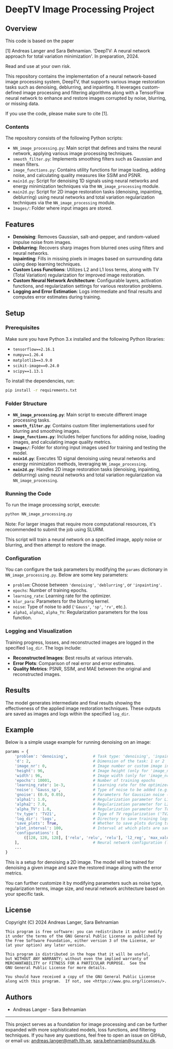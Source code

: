 
# DeepTV Image Processing Project

## Overview

This code is based on the paper 

[1] Andreas Langer and Sara Behnamian. 'DeepTV: A neural network approach for total variation minimization'. In preparation, 2024.
                                             
Read and use at your own risk.

This repository contains the implementation of a neural network-based image processing system, DeepTV, that supports various image restoration tasks such as denoising, deblurring, and inpainting. It leverages custom-defined image processing and filtering algorithms along with a TensorFlow neural network to enhance and restore images corrupted by noise, blurring, or missing data. 

If you use the code, please make sure to cite [1]. 

### Contents

The repository consists of the following Python scripts:

- `NN_image_processing.py`: Main script that defines and trains the neural network, applying various image processing techniques.
- `smooth_filter.py`: Implements smoothing filters such as Gaussian and mean filters.
- `image_functions.py`: Contains utility functions for image loading, adding noise, and calculating quality measures like SSIM and PSNR.
- `main1d.py`: Script for denoising 1D signals using neural networks and energy minimization techniques via the `NN_image_processing` module.
- `main2d.py`: Script for 2D image restoration tasks (denoising, inpainting, deblurring) using neural networks and total variation regularization techniques via the `NN_image_processing` module.
- `Images/`: Folder where input images are stored.


## Features

- **Denoising**: Removes Gaussian, salt-and-pepper, and random-valued impulse noise from images.
- **Deblurring**: Recovers sharp images from blurred ones using filters and neural networks.
- **Inpainting**: Fills in missing pixels in images based on surrounding data using deep learning techniques.
- **Custom Loss Functions**: Utilizes L2 and L1 loss terms, along with TV (Total Variation) regularization for improved image restoration.
- **Custom Neural Network Architecture**: Configurable layers, activation functions, and regularization settings for various restoration problems.
- **Logging and Error Estimation**: Logs intermediate and final results and computes error estimates during training.
  
## Setup

### Prerequisites

Make sure you have Python 3.x installed and the following Python libraries:

- `tensorflow==2.16.1`
- `numpy==1.26.4`
- `matplotlib==3.9.0`
- `scikit-image==0.24.0`
- `scipy==1.13.1`

To install the dependencies, run:

```bash
pip install -r requirements.txt
```

### Folder Structure

- **`NN_image_processing.py`**: Main script to execute different image processing tasks.
- **`smooth_filter.py`**: Contains custom filter implementations used for blurring and smoothing images.
- **`image_functions.py`**: Includes helper functions for adding noise, loading images, and calculating image quality metrics.
- **`Images/`**: Folder for storing input images used for training and testing the model.
- **`main1d.py`**: Executes 1D signal denoising using neural networks and energy minimization methods, leveraging `NN_image_processing`.
- **`main2d.py`**: Handles 2D image restoration tasks (denoising, inpainting, deblurring) using neural networks and total variation regularization via `NN_image_processing`.


### Running the Code

To run the image processing script, execute:

```bash
python NN_image_processing.py
```
Note: For larger images that require more computational resources, it's recommended to submit the job using SLURM.

This script will train a neural network on a specified image, apply noise or blurring, and then attempt to restore the image.

### Configuration

You can configure the task parameters by modifying the `params` dictionary in `NN_image_processing.py`. Below are some key parameters:
- `problem`: Choose between `'denoising'`, `'deblurring'`, or `'inpainting'`.
- `epochs`: Number of training epochs.
- `learning_rate`: Learning rate for the optimizer.
- `blur_para`: Parameters for the blurring kernel.
- `noise`: Type of noise to add (`'Gauss'`, `'sp'`, `'rv'`, etc.).
- `alpha1`, `alpha2`, `alpha_TV`: Regularization parameters for the loss function.

### Logging and Visualization

Training progress, losses, and reconstructed images are logged in the specified `log_dir`. The logs include:
- **Reconstructed Images**: Best results at various intervals.
- **Error Plots**: Comparison of real error and error estimates.
- **Quality Metrics**: PSNR, SSIM, and MAE between the original and reconstructed images.

## Results

The model generates intermediate and final results showing the effectiveness of the applied image restoration techniques. These outputs are saved as images and logs within the specified `log_dir`.

## Example

Below is a simple usage example for running denoising on an image:

```python
params = {
    'problem': 'denoising',           # Task type: 'denoising', 'inpainting', or 'deblurring'
    'd': 2,                           # Dimension of the task: 1 or 2
    'image_nr': 0,                    # Image number or custom image input
    'height': 96,                     # Image height (only for 'image_nr'=0)
    'width': 96,                      # Image width (only for 'image_nr'=0)
    'epochs': 10001,                  # Number of training epochs
    'learning_rate': 1e-3,            # Learning rate for the optimizer
    'noise': 'Gauss_sp',              # Type of noise to be added (e.g., 'Gauss', 'sp', 'rv')
    'gnoise': (0.0, 0.05),            # Parameters for Gaussian noise (mean, standard deviation)
    'alpha1': 1.0,                    # Regularization parameter for L1 norm
    'alpha2': 7.0,                    # Regularization parameter for L2 norm
    'alpha_TV': 1.0,                  # Regularization parameter for Total Variation (TV)
    'tv_type': 'TV21',                # Type of TV regularization ('TV2', 'TV21' for 2D)
    'log_dir': 'logs',                # Directory to save training logs and outputs
    'save_plots': True,               # Whether to save plots during training
    'plot_interval': 100,             # Interval at which plots are saved
    'configurations': [
        ([128, 128, 128], ['relu', 'relu', 'relu'], 'l2_reg', 'max_value', True, True)
    ],                                # Neural network configuration (layers, activations, etc.)
    ...
}
```
This is a setup for denoising a 2D image. The model will be trained for denoising a given image and save the restored image along with the error metrics. 

You can further customize it by modifying parameters such as noise type, regularization terms, image size, and neural network architecture based on your specific task.


## License

Copyright (C) 2024  Andreas Langer, Sara Behnamian

    This program is free software: you can redistribute it and/or modify
    it under the terms of the GNU General Public License as published by
    the Free Software Foundation, either version 3 of the License, or
    (at your option) any later version.

    This program is distributed in the hope that it will be useful,
    but WITHOUT ANY WARRANTY; without even the implied warranty of
    MERCHANTABILITY or FITNESS FOR A PARTICULAR PURPOSE.  See the
    GNU General Public License for more details.
    
    You should have received a copy of the GNU General Public License
    along with this program.  If not, see <https://www.gnu.org/licenses/>.

## Authors

- Andreas Langer - Sara Behnamian

---

This project serves as a foundation for image processing and can be further expanded with more sophisticated models, loss functions, and filtering techniques. If you have any questions, feel free to open an issue on GitHub, or email us: andreas.langer@math.lth.se, sara.behnamian@sund.ku.dk.

